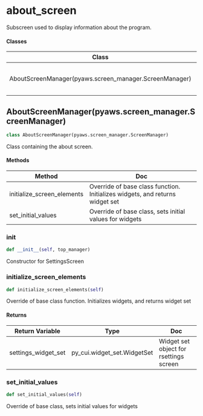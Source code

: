 # about_screen

Subscreen used to display information about the program.



#### Classes

 Class  | Doc
-----|-----
 AboutScreenManager(pyaws.screen_manager.ScreenManager) | Class containing the about screen.




## AboutScreenManager(pyaws.screen_manager.ScreenManager)

```python
class AboutScreenManager(pyaws.screen_manager.ScreenManager)
```

Class containing the about screen.



#### Methods

 Method  | Doc
-----|-----
 initialize_screen_elements | Override of base class function. Initializes widgets, and returns widget set
 set_initial_values | Override of base class, sets initial values for widgets




### __init__

```python
def __init__(self, top_manager)
```

Constructor for SettingsScreen







### initialize_screen_elements

```python
def initialize_screen_elements(self)
```

Override of base class function. Initializes widgets, and returns widget set




#### Returns

 Return Variable  | Type  | Doc
-----|----------|-----
 settings_widget_set  |  py_cui.widget_set.WidgetSet | Widget set object for rsettings screen





### set_initial_values

```python
def set_initial_values(self)
```

Override of base class, sets initial values for widgets










